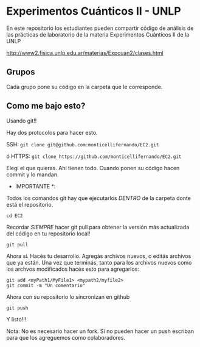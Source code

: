 # Experimentos Cuánticos II - UNLP

En este repositorio los estudiantes pueden compartir código de análisis de las prácticas de laboratorio de la materia Experimentos Cuánticos II de la UNLP

http://www2.fisica.unlp.edu.ar/materias/Expcuan2/clases.html

## Grupos

Cada grupo pone su código en la carpeta que le corresponde. 


## Como me bajo esto?

Usando git!!

Hay dos protocolos para hacer esto. 

SSH:
``` git clone git@github.com:monticellifernando/EC2.git ```

ó HTTPS:
``` git clone https://github.com/monticellifernando/EC2.git ```

Elegí el que quieras. Ahí tienen todo. Cuando ponen su código hacen commit y lo mandan. 

* IMPORTANTE *:

Todos los comandos git hay que ejecutarlos *DENTRO* de la carpeta donte está el repositorio. 

```
cd EC2
```


Recordar *SIEMPRE* hacer git pull para obtener la versión más actualizada del código en tu repositorio local!

```
git pull
```

Ahora sí. Hacés tu desarrollo. Agregás archivos nuevos, o editás archivos que ya están. Una vez que terminás, tanto para los archivos nuevos como los archvos modificados hacés esto para agregarlos:

``` 
git add <myPath1/MyFile1> <mypath2/myfile2> 
git commit -m "Un comentario"
```

Ahora con su repositorio lo sincronizan en github

```
git push
```

Y listo!!!




Nota: No es necesario hacer un fork. Si no pueden hacer un push escriban para que los agreguemos como colaboradores.
